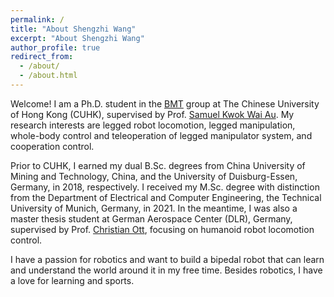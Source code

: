 ```yaml
---
permalink: /
title: "About Shengzhi Wang"
excerpt: "About Shengzhi Wang"
author_profile: true
redirect_from: 
  - /about/
  - /about.html
---
```


Welcome! I am a Ph.D. student in the [BMT](https://biomedirobotics.com/) group at The Chinese University of Hong Kong (CUHK), supervised by Prof. [Samuel Kwok Wai Au](https://www4.mae.cuhk.edu.hk/peoples/au-kwok-wai-samuel/). My research interests are legged robot locomotion, legged manipulation, whole-body control and teleoperation of legged manipulator system, and cooperation control. 

Prior to CUHK, I earned my dual B.Sc. degrees from China University of Mining and Technology, China, and the University of Duisburg-Essen, Germany, in 2018, respectively. I received my M.Sc. degree with distinction from the Department of Electrical and Computer Engineering, the Technical University of Munich, Germany, in 2021. In the meantime, I was also a master thesis student at German Aerospace Center (DLR), Germany, supervised by Prof. [Christian Ott](https://www.acin.tuwien.ac.at/en/staff/cott/), focusing on humanoid robot locomotion control. 

I have a passion for robotics and want to build a bipedal robot that can learn and understand the world around it in my free time. Besides robotics, I have a love for learning and sports. 

